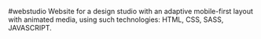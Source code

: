 #webstudio
Website for a design studio with an adaptive mobile-first layout with animated media, using such technologies: HTML, CSS, SASS, JAVASCRIPT.
